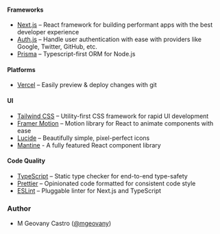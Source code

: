 #### Frameworks

- [Next.js](https://nextjs.org/) – React framework for building performant apps with the best developer experience
- [Auth.js](https://authjs.dev/) – Handle user authentication with ease with providers like Google, Twitter, GitHub, etc.
- [Prisma](https://www.prisma.io/) – Typescript-first ORM for Node.js

#### Platforms

- [Vercel](https://vercel.com/) – Easily preview & deploy changes with git

#### UI

- [Tailwind CSS](https://tailwindcss.com/) – Utility-first CSS framework for rapid UI development
- [Framer Motion](https://framer.com/motion) – Motion library for React to animate components with ease
- [Lucide](https://lucide.dev/) – Beautifully simple, pixel-perfect icons
- [Mantine](https://mantine.dev) - A fully featured React component library

#### Code Quality

- [TypeScript](https://www.typescriptlang.org/) – Static type checker for end-to-end type-safety
- [Prettier](https://prettier.io/) – Opinionated code formatted for consistent code style
- [ESLint](https://eslint.org/) – Pluggable linter for Next.js and TypeScript

### Author

- M Geovany Castro ([@mgeovany](https://github.com/mgeovany))
